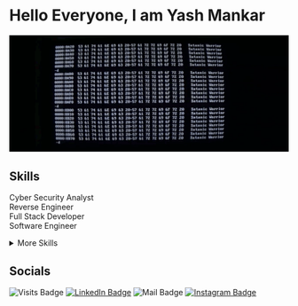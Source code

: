 # Hello Everyone, I am Yash Mankar
![Yash's GitHub Banner](./Contents/banner.gif)

## Skills
Cyber Security Analyst <br>
Reverse Engineer <br>
Full Stack Developer <br>
Software Engineer <br>

<details>
<summary>More Skills</summary>

![C badge](https://img.shields.io/badge/Code-C-informational?style=flat&logo=c&logoColor=white&color=4AB197)
![C++ badge](https://img.shields.io/badge/Code-C++-informational?style=flat&logo=cplusplus&logoColor=white&color=4AB197)
![Java badge](https://img.shields.io/badge/Code-Java-informational?style=flat&logo=oracle&logoColor=white&color=4AB197)
![Python badge](https://img.shields.io/badge/Code-Python-informational?style=flat&logo=python&logoColor=white&color=4AB197)
![R badge](https://img.shields.io/badge/Code-R-informational?style=flat&logo=r&logoColor=white&color=4AB197)
![Svelte badge](https://img.shields.io/badge/Code-Svelte-informational?style=flat&logo=svelte&logoColor=white&color=4AB197)
![xampp badge](https://img.shields.io/badge/Code-xampp-informational?style=flat&logo=xampp&logoColor=white&color=4AB197)
![React badge](https://img.shields.io/badge/Code-React-informational?style=flat&logo=react&logoColor=white&color=4AB197)
![Javascript badge](https://img.shields.io/badge/Code-JavaScript-informational?style=flat&logo=JavaScript&logoColor=white&color=4AB197)
![mysql badge](https://img.shields.io/badge/Code-MySQL-informational?style=flat&logo=mysql&logoColor=white&color=4AB197)

</details>

## Socials
![Visits Badge](https://badges.pufler.dev/visits/AraeneaCLI/AraeneaCLI)
[![LinkedIn Badge](https://img.shields.io/badge/LinkedIn-YashMankar-informational?style=flat&logo=linkedin&logoColor=#0A66C2&color=0D76A8)](https://www.linkedin.com/in/yash-mankar-23b453269)
![Mail Badge](https://img.shields.io/badge/mail-yash.mankar10122003-information?logo=gmail&color=0D76A8&logoColor=%23EA4335&label=Mail&link=yash.mankar10122003%40gmail.com)
[![Instagram Badge](https://img.shields.io/badge/instagram-yash0.flac-information?logo=instagram&logoColor=%23E4405F&color=0D76A8&label=Instagram)](https://instagram.com/yash0.flac?igshid=YTQwZjQ0NmI0OA==)
